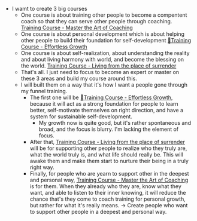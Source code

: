 - I wamt to create 3 big courses
    - One course is about training other people to become a compentent coach so that they can serve other people through coaching. [Training Course - Master the Art of Coaching](<Training Course - Master the Art of Coaching.md>)
    - One course is about personal development which is about helping other people to build their foundation for self-development [🌱Training Course - Effortless Growth](<🌱Training Course - Effortless Growth.md>)
    - One course is about self-realization, about understanding the reality and about living harmony with world, and become the blessing on the world. [Training Course - Living from the place of surrender](<Training Course - Living from the place of surrender.md>)
    - That's all. I just need to focus to become an expert or master on these 3 areas and build my course around this.
    - I will built them on a way that it's how I want a people gone through my funnel training. 
        - The first one will be [🌱Training Course - Effortless Growth](<🌱Training Course - Effortless Growth.md>), because it will act as a strong foundation for people to learn better, self-motivate themselves on right direction, and have a system for sustainable self-development.
            - My growth now is quite good, but it's rather spontaneous and broad, and the focus is blurry. I'm lacking the element of focus.
        - After that, [Training Course - Living from the place of surrender](<Training Course - Living from the place of surrender.md>) will be for supporting other people to realize who they truly are, what the world truly is, and what life should really be. This will awake them and make them start to nurture their being in a truly right way.
        - Finally, for people who are yearn to support other in the deepest and personal way, [Training Course - Master the Art of Coaching](<Training Course - Master the Art of Coaching.md>) is for them. When they already who they are, know what they want, and able to listen to their inner knowing, it will reduce the chance that's they come to coach training for personal growth, but rather for what it's really means. -> Create people who want to support other people in a deepest and personal way. 
